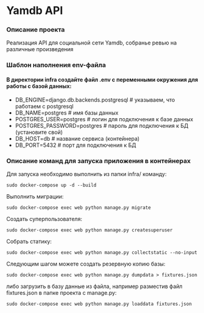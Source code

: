 # Yamdb API 

### Описание проекта
Реализация API для социальной сети Yamdb, собранье ревью на различные произведения

### Шаблон наполнения env-файла
#### В директории infra создайте файл .env с переменными окружения для работы с базой данных:
- DB_ENGINE=django.db.backends.postgresql # указываем, что работаем с postgresql
- DB_NAME=postgres # имя базы данных
- POSTGRES_USER=postgres # логин для подключения к базе данных
- POSTGRES_PASSWORD=postgres # пароль для подключения к БД (установите свой)
- DB_HOST=db # название сервиса (контейнера)
- DB_PORT=5432 # порт для подключения к БД

### Описание команд для запуска приложения в контейнерах
Для запуска необходимо выполнить из  папки infra/ команду:
```
sudo docker-compose up -d --build
```
Выполнить миграции:
```
sudo docker-compose exec web python manage.py migrate
```

Создать суперпользователя:
```
sudo docker-compose exec web python manage.py createsuperuser
```
Собрать статику:
```
sudo docker-compose exec web python manage.py collectstatic --no-input
```
Следующим шагом можете создать резервную копию базы:
```
sudo docker-compose exec web python manage.py dumpdata > fixtures.json
```
либо загрузить в базу данные из файла, например разместив файл fixtures.json в папке проекта с manage.py:
```
sudo docker-compose exec web python manage.py loaddata fixtures.json
```